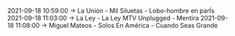2021-09-18 10:59:00 -> La Unión - Mil Siluetas - Lobo-hombre en parÍs
2021-09-18 11:03:00 -> La Ley - La Ley MTV Unplugged - Mentira
2021-09-18 11:08:00 -> Miguel Mateos - Solos En América - Cuando Seas Grande
